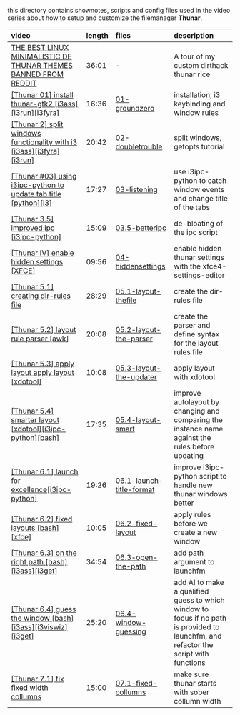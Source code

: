this directory contains shownotes, scripts and config files used in the video series about how to setup and customize the filemanager **Thunar**.  

| video | length | files | description |
|:----- |:------ | :----  |:----------- |
|[THE BEST LINUX MINIMALISTIC DE THUNAR THEMES BANNED FROM REDDIT] | 36:01 | - | A tour of my custom dirthack thunar rice |
|[[Thunar 01] install thunar-gtk2 [i3ass][i3run][i3fyra]](https://youtu.be/K67YPzsEMWs) | 16:36 | [01-groundzero] | installation, i3 keybinding and window rules |
|[[Thunar 2] split windows functionality with i3 [i3ass][i3fyra][i3run]](https://youtu.be/YAZq5FO0ffI) | 20:42 | [02-doubletrouble] | split windows, getopts tutorial |
|[[Thunar #03] using i3ipc-python to update tab title [python][i3]](https://youtu.be/yPFciqUtzo8) | 17:27 | [03-listening] | use i3ipc-python to catch window events and change title of the tabs |
|[[Thunar 3.5] improved ipc [i3ipc-python]](https://youtu.be/bUU9n4xs8QM) | 15:09 | [03.5-betteripc] | de-bloating of the ipc script |
|[[Thunar IV] enable hidden settings [XFCE]](https://youtu.be/sOb6JziHjC4) | 09:56 | [04-hiddensettings] | enable hidden thunar settings with the xfce4-settings-editor |
|[[Thunar 5.1] creating dir-rules file](https://youtu.be/beaa7lUurkg) | 28:29 | [05.1-layout-thefile] | create the dir-rules file |
|[[Thunar 5.2] layout rule parser [awk]](https://youtu.be/lRvOpCRutDo) | 20:08 | [05.2-layout-the-parser] | create the parser and define syntax for the layout rules file |
|[[Thunar 5.3] apply layout apply layout [xdotool]](https://youtu.be/-Gb-nYsIbiY) | 10:08 | [05.3-layout-the-updater] | apply layout with xdotool |
|[[Thunar 5.4] smarter layout [xdotool][i3ipc-python][bash]](https://youtu.be/orzFgO4CU88) | 17:35 | [05.4-layout-smart] | improve autolayout by changing and comparing the instance name against the rules before updating |
|[[Thunar 6.1] launch for excellence[i3ipc-python]](https://youtu.be/4FpOGSO797w) | 19:26 | [06.1-launch-title-format] | improve i3ipc-python script to handle new thunar windows better |
|[[Thunar 6.2] fixed layouts [bash][xfce]](https://youtu.be/lDOdKulJNGw) | 10:05 | [06.2-fixed-layout] | apply rules before we create a new window |
|[[Thunar 6.3] on the right path [bash][i3ass][i3get]](https://youtu.be/J8f2d0rBMzs) | 34:54 | [06.3-open-the-path] | add path argument to launchfm |
|[[Thunar 6.4] guess the window [bash][i3ass][i3viswiz][i3get]](https://youtu.be/EcwC2_c4XQM) | 25:20 | [06.4-window-guessing] | add AI to make a qualified guess to which window to focus if no path is provided to launchfm, and refactor the script with functions |
|[[Thunar 7.1] fix fixed width collumns](https://youtu.be/X0D4Bgnk7AQ) | 15:00 | [07.1-fixed-collumns] | make sure thunar starts with sober collumn width |


[07.1-fixed-collumns]: https://github.com/budlabs/youtube/tree/master/thunar/07.1-fixed-collumns
[06.4-window-guessing]: https://github.com/budlabs/youtube/tree/master/thunar/06.4-window-guessing
[06.3-open-the-path]: https://github.com/budlabs/youtube/tree/master/thunar/06.3-open-the-path
[06.2-fixed-layout]: https://github.com/budlabs/youtube/tree/master/thunar/06.2-fixed-layout
[06.1-launch-title-format]: https://github.com/budlabs/youtube/tree/master/thunar/06.1-launch-title-format
[05.4-layout-smart]: https://github.com/budlabs/youtube/tree/master/thunar/05.4-layout-smart
[05.3-layout-the-updater]: https://github.com/budlabs/youtube/tree/master/thunar/05.3-layout-the-updater
[05.2-layout-the-parser]: https://github.com/budlabs/youtube/tree/master/thunar/05.2-layout-the-parser
[05.1-layout-thefile]: https://github.com/budlabs/youtube/tree/master/thunar/05.1-layout-thefile
[04-hiddensettings]: https://github.com/budlabs/youtube/tree/master/thunar/04-hiddensettings
[03.5-betteripc]: https://github.com/budlabs/youtube/tree/master/thunar/03.5-betteripc
[01-groundzero]: https://github.com/budlabs/youtube/tree/master/thunar/01-groundzero
[03-listening]: https://github.com/budlabs/youtube/tree/master/thunar/03-listening
[02-doubletrouble]: https://github.com/budlabs/youtube/tree/master/thunar/02-doubletrouble
[THE BEST LINUX MINIMALISTIC DE THUNAR THEMES BANNED FROM REDDIT]: https://youtu.be/9IuzFnQ46jo
